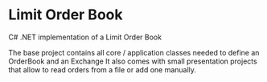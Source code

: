 
# Limit Order Book 

C# .NET implementation of a Limit Order Book 

The base project contains all core / application classes needed to define an OrderBook and an Exchange
It also comes with small presentation projects that allow to read orders from a file or add one manually.
